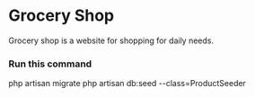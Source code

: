 # Grocery Shop

Grocery shop is a website for shopping for daily needs.

### Run this command ###
php artisan migrate
php artisan db:seed --class=ProductSeeder
